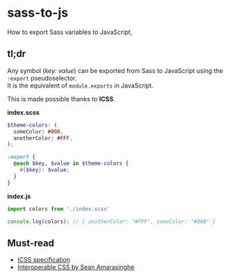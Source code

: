 # sass-to-js
How to export Sass variables to JavaScript, 

## tl;dr
Any symbol (*key: value*) can be exported from Sass to JavaScript using the `:export` pseudoselector.  
It is the equivalent of `module.exports` in JavaScript.  

This is made possible thanks to **ICSS**.

**index.scss**
```scss
$theme-colors: (
  someColor: #000,
  anotherColor: #FFF,
);

:export {
  @each $key, $value in $theme-colors {
    #{$key}: $value;
  }
}
```

**index.js**
```js
import colors from './index.scss'

console.log(colors); // { anotherColor: "#FFF", someColor: "#000" }
```

## Must-read
* [ICSS specification](https://github.com/css-modules/icss)
* [Interoperable CSS by Sean Amarasinghe](http://seanamarasinghe.com/developer/css/interoperable-css/)
